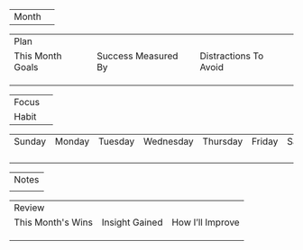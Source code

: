 ---
---

|       |     |
| ----- | --- |
| Month |     |

|     |     |     |
| --- | --- | --- |
| Plan |     |     |
| This Month Goals | Success Measured By | Distractions To Avoid |
|     |     |     |
|     |     |     |
|     |     |     |

|     |     |
| --- | --- |
| Focus |     |
| Habit |     |

|     |     |     |     |     |     |     |
| --- | --- | --- | --- | --- | --- | --- |
| Sunday | Monday | Tuesday | Wednesday | Thursday | Friday | Saturday |
|     |     |     |     |     |     |     |
|     |     |     |     |     |     |     |
|     |     |     |     |     |     |     |
|     |     |     |     |     |     |     |

|     |
| --- |
| Notes |
|     |

|     |     |     |
| --- | --- | --- |
| Review |     |     |
| This Month's Wins | Insight Gained | How I’ll Improve |
|     |     |     |
|     |     |     |
|     |     |     |
